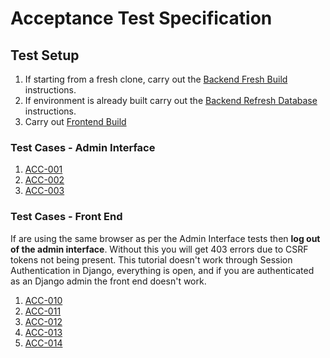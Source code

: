 
# Acceptance Test Specification

## Test Setup

1. If starting from a fresh clone, carry out the [Backend Fresh
   Build](../build/backend.md) instructions.
1. If environment is already built carry out the [Backend Refresh
   Database](../build/backend.md) instructions.
1. Carry out [Frontend Build](../build/frontend.md)

### Test Cases - Admin Interface

1. [ACC-001](./ACC-001.md)
1. [ACC-002](./ACC-002.md)
1. [ACC-003](./ACC-003.md)

### Test Cases - Front End

If are using the same browser as per the Admin Interface tests then **log out of
the admin interface**. Without this you will get 403 errors due to CSRF tokens
not being present. This tutorial doesn't work through Session Authentication in
Django, everything is open, and if you are authenticated as an Django admin the
front end doesn't work.

1. [ACC-010](./ACC-010.md)
1. [ACC-011](./ACC-011.md)
1. [ACC-012](./ACC-012.md)
1. [ACC-013](./ACC-013.md)
1. [ACC-014](./ACC-014.md)



